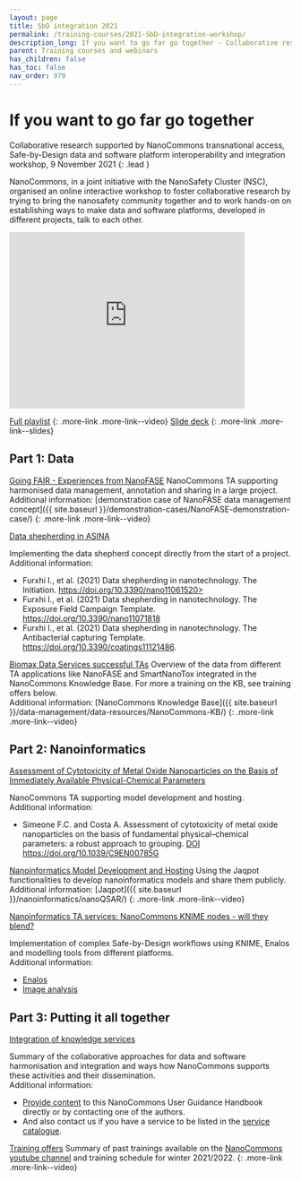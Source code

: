 ```yaml
---
layout: page
title: SbD integration 2021
permalink: /training-courses/2021-SbD-integration-workshop/
description_long: If you want to go far go together - Collaborative research supported by NanoCommons transnational access
parent: Training courses and webinars
has_children: false
has_toc: false
nav_order: 979
---
```


# If you want to go far go together
Collaborative research supported by NanoCommons transnational access, 
Safe-by-Design data and software platform interoperability and integration workshop, 9 November 2021
{: .lead }

NanoCommons, in a joint initiative with the NanoSafety Cluster (NSC), organised an online interactive workshop to foster collaborative research by trying to bring the nanosafety community together and to work hands-on on establishing ways to make data and software platforms, developed in different projects, talk to each other.

<iframe width="420" height="315" src="https://www.youtube.com/embed/4FYqNR2Fv28" frameborder="0" allowfullscreen="allowfullscreen">&nbsp;</iframe>

[Full playlist](https://www.youtube.com/watch?v=4FYqNR2Fv28&list=PL0Q0VZW0kRfA62029xzCwmKp0U1nPf5oL)
{: .more-link .more-link--video}
[Slide deck](https://zenodo.org/record/5752073)
{: .more-link .more-link--slides}


## Part 1: Data

[Going FAIR - Experiences from NanoFASE](https://www.youtube.com/watch?v=tJDXCDRql3g)
NanoCommons TA supporting harmonised data management, annotation and sharing in a large project.
Additional information: [demonstration case of NanoFASE data management concept]({{ site.baseurl }}/demonstration-cases/NanoFASE-demonstration-case/)
{: .more-link .more-link--video}

<div class="more-link more-link--video">
<a href="https://www.youtube.com/watch?v=Pf7Ot27j_jk">Data shepherding in ASINA</a>
<p>Implementing the data shepherd concept directly from the start of a project.<br>
Additional information:</p>
<ul>
<li>Furxhi I., et al. (2021) Data shepherding in nanotechnology. The Initiation. <a href="https://doi.org/10.3390/nano11061520">https://doi.org/10.3390/nano11061520></a></li>
<li>Furxhi I., et al. (2021) Data shepherding in nanotechnology. The Exposure Field Campaign Template.  <a href="https://doi.org/10.3390/nano11071818">https://doi.org/10.3390/nano11071818</a></li>
<li>Furxhi I., et al. (2021) Data shepherding in nanotechnology. The Antibacterial capturing Template. <a href="https://doi.org/10.3390/coatings11121486">https://doi.org/10.3390/coatings11121486</a>.</li></ul>
</div>

[Biomax Data Services successful TAs](https://www.youtube.com/watch?v=sSXFG2B1k9Q)
Overview of the data from different TA applications like NanoFASE and SmartNanoTox integrated in the NanoCommons Knowledge Base. For more a training on the KB, see training offers below.<br>
Additional information: [NanoCommons Knowledge Base]({{ site.baseurl }}/data-management/data-resources/NanoCommons-KB/)
{: .more-link .more-link--video}

## Part 2: Nanoinformatics

<div class="more-link more-link--video">
<a href="https://www.youtube.com/watch?v=slR-5CCDiTs">Assessment of Cytotoxicity of Metal Oxide Nanoparticles on the Basis of Immediately Available Physical-Chemical Parameters</a>
<p>NanoCommons TA supporting model development and hosting.<br>
Additional information:</p>
<ul>
<li>Simeone F.C. and Costa A. Assessment of cytotoxicity of metal oxide nanoparticles on the basis of fundamental physical–chemical parameters: a robust approach to grouping. <a href="https://doi.org/10.1039/C9EN00785G">DOI	https://doi.org/10.1039/C9EN00785G</a></li></ul>
</div>

[Nanoinformatics Model Development and Hosting](https://www.youtube.com/watch?v=tlsF4sLG3mE)
Using the Jaqpot functionalities to develop nanoinformatics models and share them publicly. 
Additional information: [Jaqpot]({{ site.baseurl }}/nanoinformatics/nanoQSAR/)
{: .more-link .more-link--video}

<div class="more-link more-link--video">
<a href="https://www.youtube.com/watch?v=xhhjEJSfGgc">Nanoinformatics TA services: NanoCommons KNIME nodes - will they blend?</a>
<p>Implementation of complex Safe-by-Design workflows using KNIME, Enalos and modelling tools from different platforms.<br> 
Additional information:</p>
<ul>
<li><a href="{{ site.baseurl }}/nanoinformatics/nanoQSAR/">Enalos</a></li>
<li><a href="{{ site.baseurl }}/nanoinformatics/image-analysis">Image analysis</a></li></ul>
</div>

## Part 3: Putting it all together 

<div class="more-link more-link--video">
<a href="https://www.youtube.com/watch?v=RqAV-CUy48w">Integration of knowledge services</a>
<p>Summary of the collaborative approaches for data and software harmonisation and integration and ways how NanoCommons supports these activities and their dissemination.<br> 
Additional information:</p>
<ul>
<li><a href="https://github.com/NanoCommons/user-handbook/">Provide content</a> to this NanoCommons User Guidance Handbook directly or by contacting one of the authors.</li>
<li>And also contact us if you have a service to be listed in the <a href="https://infrastructure.nanocommons.eu/services/">service catalogue</a>.</li></ul>
</div>

[Training offers](https://www.youtube.com/watch?v=f3HhitaqYyQ)
Summary of past trainings available on the [NanoCommons youtube channel](https://www.youtube.com/channel/UCuawpRvXNpglwyeItefTctw) and training schedule for winter 2021/2022.
{: .more-link .more-link--video}
